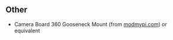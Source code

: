 ## Other

- Camera Board 360 Gooseneck Mount (from [modmypi.com](https://www.modmypi.com/flexible-camera-mount)) or equivalent
